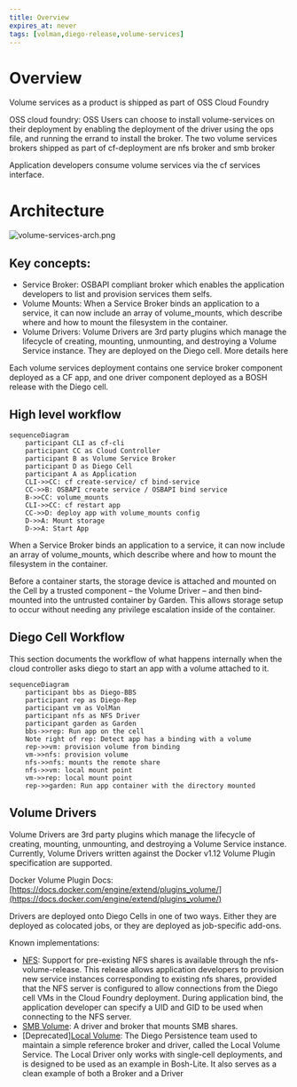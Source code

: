 ```yaml
---
title: Overview
expires_at: never
tags: [volman,diego-release,volume-services]
---
```


# Overview

Volume services as a product is shipped as part of OSS Cloud Foundry

OSS cloud foundry: OSS Users can choose to install volume-services on their deployment by enabling the deployment of the driver using the ops file, and running the errand to install the broker. The two volume services brokers shipped as part of cf-deployment are nfs broker and smb broker

Application developers consume volume services via the cf services interface.

# Architecture

![volume-services-arch.png](./assets/volume-services-arch.png "Volume Services Architecture")

## Key concepts:

- Service Broker: OSBAPI compliant broker which enables the application developers to list and provision services them selfs.
- Volume Mounts: When a Service Broker binds an application to a service, it can now include an array of volume_mounts, which describe where and how to mount the filesystem in the container.
- Volume Drivers: Volume Drivers are 3rd party plugins which manage the lifecycle of creating, mounting, unmounting, and destroying a Volume Service instance. They are deployed on the Diego cell. More details here

Each volume services deployment contains one service broker component deployed as a CF app, and one driver component deployed as a BOSH release with the Diego cell.

## High level workflow

```mermaid
sequenceDiagram
    participant CLI as cf-cli
    participant CC as Cloud Controller
    participant B as Volume Service Broker
    participant D as Diego Cell
    participant A as Application
    CLI->>CC: cf create-service/ cf bind-service
    CC->>B: OSBAPI create service / OSBAPI bind service
    B->>CC: volume_mounts
    CLI->>CC: cf restart app
    CC->>D: deploy app with volume_mounts config
    D->>A: Mount storage
    D->>A: Start App
```

When a Service Broker binds an application to a service, it can now include an array of volume_mounts, which describe where and how to mount the filesystem in the container.

Before a container starts, the storage device is attached and mounted on the Cell by a trusted component – the Volume Driver – and then bind-mounted into the untrusted container by Garden. This allows storage setup to occur without needing any privilege escalation inside of the container.

## Diego Cell Workflow
This section documents the workflow of what happens internally when the cloud controller asks diego to start an app with a volume attached to it. 

```mermaid
sequenceDiagram
    participant bbs as Diego-BBS 
    participant rep as Diego-Rep
    participant vm as VolMan
    participant nfs as NFS Driver
    participant garden as Garden
    bbs->>rep: Run app on the cell
    Note right of rep: Detect app has a binding with a volume
    rep->>vm: provision volume from binding
    vm->>nfs: provision volume
    nfs->>nfs: mounts the remote share
    nfs->>vm: local mount point
    vm->>rep: local mount point
    rep->>garden: Run app container with the directory mounted 
```

## Volume Drivers

Volume Drivers are 3rd party plugins which manage the lifecycle of creating, mounting, unmounting, and destroying a Volume Service instance. Currently, Volume Drivers written against the Docker v1.12 Volume Plugin specification are supported.

Docker Volume Plugin Docs: [https://docs.docker.com/engine/extend/plugins_volume/](https://docs.docker.com/engine/extend/plugins_volume/)

Drivers are deployed onto Diego Cells in one of two ways. Either they are deployed as colocated jobs, or they are deployed as job-specific add-ons.

Known implementations: 
- [NFS](https://github.com/cloudfoundry-incubator/nfs-volume-release): Support for pre-existing NFS shares is available through the nfs-volume-release. This release allows application developers to provision new service instances corresponding to existing nfs shares, provided that the NFS server is configured to allow connections from the Diego cell VMs in the Cloud Foundry deployment. During application bind, the application developer can specify a UID and GID to be used when connecting to the NFS server.
- [SMB Volume](https://github.com/cloudfoundry/smb-volume-release): A driver and broker that mounts SMB shares.
- [Deprecated][Local Volume](https://github.com/cloudfoundry/local-volume-release): The Diego Persistence team used to maintain a simple reference broker and driver, called the Local Volume Service. The Local Driver only works with single-cell deployments, and is designed to be used as an example in Bosh-Lite. It also serves as a clean example of both a Broker and a Driver
